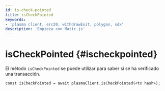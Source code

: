 ```yaml
---
id: is-check-pointed
title: isCheckPointed
keywords:
- 'plasma client, erc20, withdrawExit, polygon, sdk'
description: 'Empieza con Matic.js'
---
```


# isCheckPointed {#ischeckpointed}

El método `isCheckPointed` se puede utilizar para saber si se ha verificado una transacción.

```
const isCheckPointed = await plasmaClient.isCheckPointed(<tx hash>);
```
